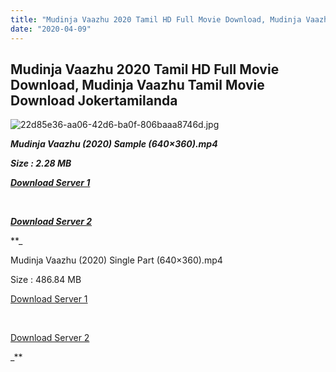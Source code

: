 ```yaml
---
title: "Mudinja Vaazhu 2020 Tamil HD Full Movie Download, Mudinja Vaazhu Tamil Movie Download Jokertamilanda"
date: "2020-04-09"
---
```


## Mudinja Vaazhu 2020 Tamil HD Full Movie Download, Mudinja Vaazhu Tamil Movie Download Jokertamilanda

  

![22d85e36-aa06-42d6-ba0f-806baaa8746d.jpg](https://extraimage.com/images/2020/04/04/22d85e36-aa06-42d6-ba0f-806baaa8746d.jpg)

**_Mudinja Vaazhu (2020) Sample (640×360).mp4_**

**_Size : 2.28 MB_**

**_[Download Server 1](http://c1.wetransfer.vip/files/Tamil{b337cb003d07febca875724d018e20f8c1927a284fdd439ea607fcc650de5bb7}20Movies/Tamil{b337cb003d07febca875724d018e20f8c1927a284fdd439ea607fcc650de5bb7}202020{b337cb003d07febca875724d018e20f8c1927a284fdd439ea607fcc650de5bb7}20Movies/Mudinja{b337cb003d07febca875724d018e20f8c1927a284fdd439ea607fcc650de5bb7}20Vaazhu{b337cb003d07febca875724d018e20f8c1927a284fdd439ea607fcc650de5bb7}20(2020)/Mudinja{b337cb003d07febca875724d018e20f8c1927a284fdd439ea607fcc650de5bb7}20Vaazhu{b337cb003d07febca875724d018e20f8c1927a284fdd439ea607fcc650de5bb7}20(2020){b337cb003d07febca875724d018e20f8c1927a284fdd439ea607fcc650de5bb7}20HDRip/Mudinja{b337cb003d07febca875724d018e20f8c1927a284fdd439ea607fcc650de5bb7}20Vaazhu{b337cb003d07febca875724d018e20f8c1927a284fdd439ea607fcc650de5bb7}20(2020){b337cb003d07febca875724d018e20f8c1927a284fdd439ea607fcc650de5bb7}20Sample{b337cb003d07febca875724d018e20f8c1927a284fdd439ea607fcc650de5bb7}20(640x360).mp4)_**

**_[  
](http://c1.wetransfer.vip/files/Tamil{b337cb003d07febca875724d018e20f8c1927a284fdd439ea607fcc650de5bb7}20Movies/Tamil{b337cb003d07febca875724d018e20f8c1927a284fdd439ea607fcc650de5bb7}202020{b337cb003d07febca875724d018e20f8c1927a284fdd439ea607fcc650de5bb7}20Movies/Mudinja{b337cb003d07febca875724d018e20f8c1927a284fdd439ea607fcc650de5bb7}20Vaazhu{b337cb003d07febca875724d018e20f8c1927a284fdd439ea607fcc650de5bb7}20(2020)/Mudinja{b337cb003d07febca875724d018e20f8c1927a284fdd439ea607fcc650de5bb7}20Vaazhu{b337cb003d07febca875724d018e20f8c1927a284fdd439ea607fcc650de5bb7}20(2020){b337cb003d07febca875724d018e20f8c1927a284fdd439ea607fcc650de5bb7}20HDRip/Mudinja{b337cb003d07febca875724d018e20f8c1927a284fdd439ea607fcc650de5bb7}20Vaazhu{b337cb003d07febca875724d018e20f8c1927a284fdd439ea607fcc650de5bb7}20(2020){b337cb003d07febca875724d018e20f8c1927a284fdd439ea607fcc650de5bb7}20Sample{b337cb003d07febca875724d018e20f8c1927a284fdd439ea607fcc650de5bb7}20(640x360).mp4)_**

**_[Download Server 2](http://c1.wetransfer.vip/files/Tamil{b337cb003d07febca875724d018e20f8c1927a284fdd439ea607fcc650de5bb7}20Movies/Tamil{b337cb003d07febca875724d018e20f8c1927a284fdd439ea607fcc650de5bb7}202020{b337cb003d07febca875724d018e20f8c1927a284fdd439ea607fcc650de5bb7}20Movies/Mudinja{b337cb003d07febca875724d018e20f8c1927a284fdd439ea607fcc650de5bb7}20Vaazhu{b337cb003d07febca875724d018e20f8c1927a284fdd439ea607fcc650de5bb7}20(2020)/Mudinja{b337cb003d07febca875724d018e20f8c1927a284fdd439ea607fcc650de5bb7}20Vaazhu{b337cb003d07febca875724d018e20f8c1927a284fdd439ea607fcc650de5bb7}20(2020){b337cb003d07febca875724d018e20f8c1927a284fdd439ea607fcc650de5bb7}20HDRip/Mudinja{b337cb003d07febca875724d018e20f8c1927a284fdd439ea607fcc650de5bb7}20Vaazhu{b337cb003d07febca875724d018e20f8c1927a284fdd439ea607fcc650de5bb7}20(2020){b337cb003d07febca875724d018e20f8c1927a284fdd439ea607fcc650de5bb7}20Sample{b337cb003d07febca875724d018e20f8c1927a284fdd439ea607fcc650de5bb7}20(640x360).mp4)_**

**_

Mudinja Vaazhu (2020) Single Part (640×360).mp4

Size : 486.84 MB

[Download Server 1](http://b3.wetransfer.vip//files/Mudinja{b337cb003d07febca875724d018e20f8c1927a284fdd439ea607fcc650de5bb7}20Vaazhu{b337cb003d07febca875724d018e20f8c1927a284fdd439ea607fcc650de5bb7}20(2020).mp4)

[  
](http://b3.wetransfer.vip//files/Mudinja{b337cb003d07febca875724d018e20f8c1927a284fdd439ea607fcc650de5bb7}20Vaazhu{b337cb003d07febca875724d018e20f8c1927a284fdd439ea607fcc650de5bb7}20(2020).mp4)

[Download Server 2](http://b3.wetransfer.vip//files/Mudinja{b337cb003d07febca875724d018e20f8c1927a284fdd439ea607fcc650de5bb7}20Vaazhu{b337cb003d07febca875724d018e20f8c1927a284fdd439ea607fcc650de5bb7}20(2020).mp4)

_**
